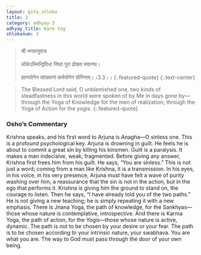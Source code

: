 ```yaml
---
layout: gita_shloka
title: 3
category: adhyay-3
adhyay_title: Karm Yog
shlokanum: 3
---
```


> श्री भगवानुवाच<br><br>लोकेऽस्मिन्द्विविधा निष्ठा पुरा प्रोक्ता मयानघ।<br><br>ज्ञानयोगेन सांख्यानां कर्मयोगेन योगिनाम्।।3.3।।
{:.featured-quote} 
{:.text-center}

> The Blessed Lord said, O unblemished one, two kinds of steadfastness in this world were spoken of by Me in days gone by—through the Yoga of Knowledge for the men of realization; through the Yoga of Action for the yogis.
{:.featured-quote}

### Osho’s Commentary
Krishna speaks, and his first word to Arjuna is Anagha—O sinless one. This is a profound psychological key. Arjuna is drowning in guilt. He feels he is about to commit a great sin by killing his kinsmen. Guilt is a paralysis. It makes a man indecisive, weak, fragmented.
Before giving any answer, Krishna first frees him from his guilt. He says, “You are sinless.” This is not just a word; coming from a man like Krishna, it is a transmission. In his eyes, in his voice, in his very presence, Arjuna must have felt a wave of purity washing over him, a reassurance that the sin is not in the action, but in the ego that performs it. Krishna is giving him the ground to stand on, the courage to listen.
Then he says, “I have already told you of the two paths.” He is not giving a new teaching; he is simply repeating it with a new emphasis. There is Jnana Yoga, the path of knowledge, for the Sankhyas—those whose nature is contemplative, introspective. And there is Karma Yoga, the path of action, for the Yogis—those whose nature is active, dynamic.
The path is not to be chosen by your desire or your fear. The path is to be chosen according to your intrinsic nature, your swabhava. You are what you are. The way to God must pass through the door of your own being.
